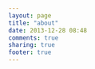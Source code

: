```yaml
---
layout: page
title: "about"
date: 2013-12-28 08:48
comments: true
sharing: true
footer: true
---
```

